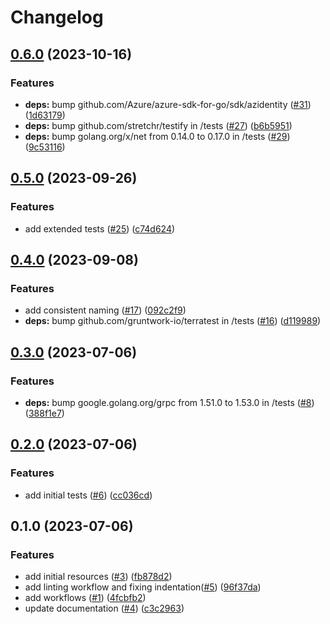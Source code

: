 # Changelog

## [0.6.0](https://github.com/CloudNationHQ/az-cn-module-tf-cosmosdb/compare/v0.5.0...v0.6.0) (2023-10-16)


### Features

* **deps:** bump github.com/Azure/azure-sdk-for-go/sdk/azidentity ([#31](https://github.com/CloudNationHQ/az-cn-module-tf-cosmosdb/issues/31)) ([1d63179](https://github.com/CloudNationHQ/az-cn-module-tf-cosmosdb/commit/1d63179e1746f760ca23855657225b8118b9c0a4))
* **deps:** bump github.com/stretchr/testify in /tests ([#27](https://github.com/CloudNationHQ/az-cn-module-tf-cosmosdb/issues/27)) ([b6b5951](https://github.com/CloudNationHQ/az-cn-module-tf-cosmosdb/commit/b6b595199dcb38b800258bf3b344c4297f678512))
* **deps:** bump golang.org/x/net from 0.14.0 to 0.17.0 in /tests ([#29](https://github.com/CloudNationHQ/az-cn-module-tf-cosmosdb/issues/29)) ([9c53116](https://github.com/CloudNationHQ/az-cn-module-tf-cosmosdb/commit/9c53116924ba0cfb7a1e7105eea4dcca077e3c95))

## [0.5.0](https://github.com/CloudNationHQ/az-cn-module-tf-cosmosdb/compare/v0.4.0...v0.5.0) (2023-09-26)


### Features

* add extended tests ([#25](https://github.com/CloudNationHQ/az-cn-module-tf-cosmosdb/issues/25)) ([c74d624](https://github.com/CloudNationHQ/az-cn-module-tf-cosmosdb/commit/c74d624a8a464b3b4960dd0edfde6cbdf23c6648))

## [0.4.0](https://github.com/CloudNationHQ/az-cn-module-tf-cosmosdb/compare/v0.3.0...v0.4.0) (2023-09-08)


### Features

* add consistent naming ([#17](https://github.com/CloudNationHQ/az-cn-module-tf-cosmosdb/issues/17)) ([092c2f9](https://github.com/CloudNationHQ/az-cn-module-tf-cosmosdb/commit/092c2f98c7dd8213cac70934d928b66cf3ead3c6))
* **deps:** bump github.com/gruntwork-io/terratest in /tests ([#16](https://github.com/CloudNationHQ/az-cn-module-tf-cosmosdb/issues/16)) ([d119989](https://github.com/CloudNationHQ/az-cn-module-tf-cosmosdb/commit/d11998939a2d613645b2c399a668dfc57b6ed8e9))

## [0.3.0](https://github.com/CloudNationHQ/az-cn-module-tf-cosmosdb/compare/v0.2.0...v0.3.0) (2023-07-06)


### Features

* **deps:** bump google.golang.org/grpc from 1.51.0 to 1.53.0 in /tests ([#8](https://github.com/CloudNationHQ/az-cn-module-tf-cosmosdb/issues/8)) ([388f1e7](https://github.com/CloudNationHQ/az-cn-module-tf-cosmosdb/commit/388f1e7bcc607540ee8c69adf633394a27f077c7))

## [0.2.0](https://github.com/CloudNationHQ/az-cn-module-tf-cosmosdb/compare/v0.1.0...v0.2.0) (2023-07-06)


### Features

* add initial tests ([#6](https://github.com/CloudNationHQ/az-cn-module-tf-cosmosdb/issues/6)) ([cc036cd](https://github.com/CloudNationHQ/az-cn-module-tf-cosmosdb/commit/cc036cdf2dc560f259d1b330f8fc86cc7d722324))

## 0.1.0 (2023-07-06)


### Features

* add initial resources ([#3](https://github.com/CloudNationHQ/az-cn-module-tf-cosmosdb/issues/3)) ([fb878d2](https://github.com/CloudNationHQ/az-cn-module-tf-cosmosdb/commit/fb878d2ee0b4a71a8305c5b4a9c109286754c85b))
* add linting workflow and fixing indentation([#5](https://github.com/CloudNationHQ/az-cn-module-tf-cosmosdb/issues/5)) ([96f37da](https://github.com/CloudNationHQ/az-cn-module-tf-cosmosdb/commit/96f37dae52d294a9df865f7e4729969956ce7bfb))
* add workflows ([#1](https://github.com/CloudNationHQ/az-cn-module-tf-cosmosdb/issues/1)) ([4fcbfb2](https://github.com/CloudNationHQ/az-cn-module-tf-cosmosdb/commit/4fcbfb21c5688acc57826ed84d5efd7a1d000a52))
* update documentation ([#4](https://github.com/CloudNationHQ/az-cn-module-tf-cosmosdb/issues/4)) ([c3c2963](https://github.com/CloudNationHQ/az-cn-module-tf-cosmosdb/commit/c3c29632577d829268e8ea7f8d5eae7521a37347))
